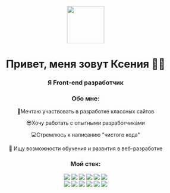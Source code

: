 <div align="center" display="flex" flex-direction="row">
<img align="center" width="100px" height="100px" src="https://cdn-icons.flaticon.com/png/512/560/premium/560217.png?token=exp=1656701777~hmac=19b7a14c8214122934376e5a4bb119cc">
<h1 align="center">Привет, меня зовут Ксения 👋🙂</h1>
<h3 align="center">Я Front-end разработчик</h3>
</div>
<h3 align="center">Обо мне:</h3>
<p align="center">🎯Мечтаю участвовать в разработке классных сайтов</p>
<p align="center">😎Хочу работать с опытными разработчиками</p>
<p align="center">💻Стремлюсь к написанию "чистого кода"</p>
<p align="center">🌱 Ищу возможности обучения и развития в веб-разработке</p>
<h3 align="center">Мой стек:</h3>
<div align="center" display="flex" flex-direction="row">
  <img src="https://img.shields.io/badge/nginx-%23009639.svg?style=for-the-badge&logo=nginx&logoColor=white">
  <img src="https://img.shields.io/badge/css3-%231572B6.svg?style=for-the-badge&logo=css3&logoColor=white">
  <img src="https://img.shields.io/badge/html5-%23E34F26.svg?style=for-the-badge&logo=html5&logoColor=white">
  <img src="https://img.shields.io/badge/ESLint-4B3263?style=for-the-badge&logo=eslint&logoColor=white">
  <img src="https://img.shields.io/badge/Postman-FF6C37?style=for-the-badge&logo=postman&logoColor=white">
  <img src="https://img.shields.io/badge/javascript-%23323330.svg?style=for-the-badge&logo=javascript&logoColor=%23F7DF1E">
</div>
<div align="center" display="flex" flex-direction="row">
  <img src="https://img.shields.io/badge/git-%23F05033.svg?style=for-the-badge&logo=git&logoColor=white">
  <img src="https://img.shields.io/badge/NPM-%23000000.svg?style=for-the-badge&logo=npm&logoColor=white">
  <img src="https://img.shields.io/badge/node.js-6DA55F?style=for-the-badge&logo=node.js&logoColor=white">
  <img src="https://img.shields.io/badge/react-%2320232a.svg?style=for-the-badge&logo=react&logoColor=%2361DAFB">
  <img src="https://img.shields.io/badge/webpack-%238DD6F9.svg?style=for-the-badge&logo=webpack&logoColor=black">
  <img src="https://img.shields.io/badge/MongoDB-%234ea94b.svg?style=for-the-badge&logo=mongodb&logoColor=white">
</div>
